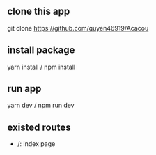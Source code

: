 ## clone this app

git clone https://github.com/quyen46919/Acacou

## install package

yarn install / npm install

## run app

yarn dev / npm run dev

## existed routes

- /: index page
